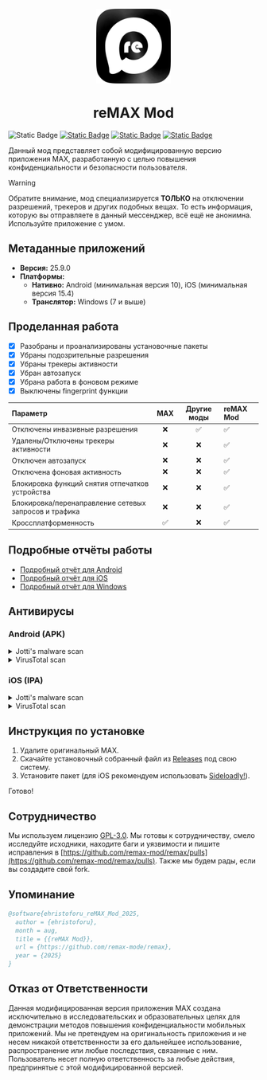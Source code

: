 <p align="center">
  <img src="assets/icon.png" alt="Remax Icon" width="150"/>
</p>

# <center>**reMAX Mod**</center>

![Static Badge](https://img.shields.io/badge/Apps_Version-25.9.0-blue?style=for-the-badge)
[![Static Badge](https://img.shields.io/badge/Platforms-Android%2C_iOS%2C_Windows-red?style=for-the-badge)](https://github.com/remax-mod/remax/releases)
[![Static Badge](https://img.shields.io/badge/License-GPL--3.0-green?style=for-the-badge)](LICENSE)
[![Static Badge](https://img.shields.io/badge/Telegram-%40remaxmod-pink?style=for-the-badge)](https://t.me/remaxmod)

Данный мод представляет собой модифицированную версию приложения MAX, разработанную с целью повышения конфиденциальности и безопасности пользователя.

> [!WARNING]  
> Обратите внимание, мод специализируется **ТОЛЬКО** на отключении разрешений, трекеров и других подобных вещах. То есть информация, которую вы отправляете в данный мессенджер, всё ещё не анонимна. Используйте приложение с умом.

## Метаданные приложений

*   **Версия:** 25.9.0
*   **Платформы:**
    *   **Нативно:** Android (минимальная версия 10), iOS (минимальная версия 15.4)
    *   **Транслятор:** Windows (7 и выше)

## Проделанная работа

*   [x] Разобраны и проанализированы установочные пакеты
*   [x] Убраны подозрительные разрешения
*   [x] Убраны трекеры активности
*   [x] Убран автозапуск
*   [x] Убрана работа в фоновом режиме
*   [x] Выключены fingerprint функции

| Параметр                                         | MAX | Другие моды | **reMAX Mod** |
| :----------------------------------------------- | :--------------: | :---------: | :------------------------------------------ |
| Отключены инвазивные разрешения                  |        ❌        |      ✅     | ✅                                          |
| Удалены/Отключены трекеры активности             |        ❌        |      ❌     | ✅                                          |
| Отключен автозапуск                              |        ❌        |      ❌     | ✅                                          |
| Отключена фоновая активность                     |        ❌        |      ❌     | ✅                                          |
| Блокировка функций снятия отпечатков устройства  |        ❌        |      ❌     | ✅                                          |
| Блокировка/перенаправление сетевых запросов и трафика |        ❌        |      ❌     | ✅                                          |
| Кроссплатформенность                             |        ✅        |      ❌     | ✅                                          |

## Подробные отчёты работы

*   [Подробный отчёт для Android](reports/README_android_detailed.md)
*   [Подробный отчёт для iOS](reports/README_ios_detailed.md)
*   [Подробный отчёт для Windows](reports/README_windows_detailed.md)

## Антивирусы

### Android (APK)
<details>
<summary>Jotti's malware scan</summary>
<img src="assets/jotti_av_apk.png" alt="Jotti's malware scan for Android APK"/>
</details>
<details>
<summary>VirusTotal scan</summary>
<img src="assets/virustototal_av_apk.png" alt="VirusTotal scan for Android APK"/>

> [!IMPORTANT]  
> Внимание! PUP/Android.Malct.1190475 — это 100% не вирус, а всего лишь потенциально нежелательное приложение (мод). Оно не наносит вреда устройству и не содержит вредоносных функций. Антивирус предупреждает из-за модификаций или нестандартных функций, но это не угроза безопасности. Можно спокойно использовать, если уверены в источнике файла. 
> [![Static Badge](https://img.shields.io/badge/Verified_via-Malwarebytes-green?style=for-the-badge)](https://www.malwarebytes.com/ru/cybersecurity/basics/what-is-pup)


</details>

### iOS (IPA)
<details>
<summary>Jotti's malware scan</summary>
<img src="assets/jotti_av_ipa.png" alt="Jotti's malware scan for iOS IPA"/>
</details>
<details>
<summary>VirusTotal scan</summary>
<img src="assets/virustotal_av_ipa.png" alt="VirusTotal scan for iOS IPA"/>
</details>

## Инструкция по установке

1.  Удалите оригинальный MAX.
2.  Скачайте установочный собранный файл из [Releases](https://github.com/remax-mod/remax/releases) под свою систему.
3.  Установите пакет (для iOS рекомендуем использовать [Sideloadly!](https://sideloadly.io)).

Готово!

## Сотрудничество

Мы используем лицензию [GPL-3.0](https://github.com/remax-mod/remax?tab=GPL-3.0-1-ov-file). Мы готовы к сотрудничеству, смело исследуйте исходники, находите баги и уязвимости и пишите исправления в [https://github.com/remax-mod/remax/pulls](https://github.com/remax-mod/remax/pulls). Также мы будем рады, если вы создадите свой fork.

## Упоминание

```bibtex
@software{ehristoforu_reMAX_Mod_2025,
  author = {ehristoforu},
  month = aug,
  title = {{reMAX Mod}},
  url = {https://github.com/remax-mode/remax},
  year = {2025}
}
```

## Отказ от Ответственности

Данная модифицированная версия приложения MAX создана исключительно в исследовательских и образовательных целях для демонстрации методов повышения конфиденциальности мобильных приложений. Мы не претендуем на оригинальность приложения и не несем никакой ответственности за его дальнейшее использование, распространение или любые последствия, связанные с ним. Пользователь несет полную ответственность за любые действия, предпринятые с этой модифицированной версией.
